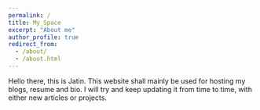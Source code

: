 ```yaml
---
permalink: /
title: My_Space
excerpt: "About me"
author_profile: true
redirect_from: 
  - /about/
  - /about.html
---
```


Hello there, this is Jatin. This website shall mainly be used for hosting my blogs, resume and bio. I will try and keep updating it from time to time, with either new articles or projects. 

